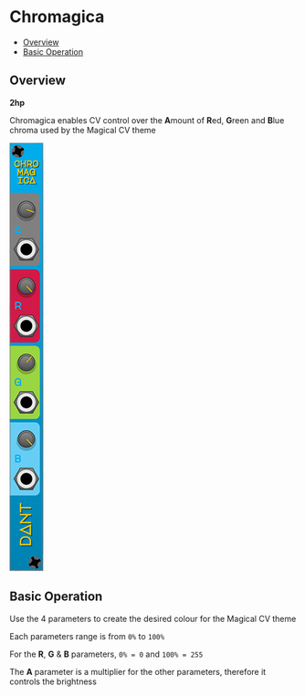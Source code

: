 # Chromagica

* [Overview](#overview)
* [Basic Operation](#basic-operation)

## Overview

**2hp**

Chromagica enables CV control over the **A**mount of **R**ed, **G**reen and **B**lue chroma used by the Magical CV theme

![Chromagica](img/chromagica.png)

## Basic Operation

Use the 4 parameters to create the desired colour for the Magical CV theme

Each parameters range is from `0%` to `100%`

For the **R**, **G** & **B** parameters, `0% = 0` and `100% = 255`

The **A** parameter is a multiplier for the other parameters, therefore it controls the brightness
